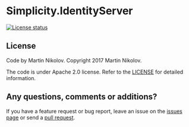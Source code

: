 # Simplicity.IdentityServer

 [![License status](https://img.shields.io/badge/license-Apache%202.0-blue.svg)](/LICENSE)

## License

Code by Martin Nikolov. Copyright 2017 Martin Nikolov.

The code is under Apache 2.0 license. Refer to the [LICENSE](/LICENSE) for detailed information.

## Any questions, comments or additions?

If you have a feature request or bug report, leave an issue on the [issues page](https://github.com/Simplicity-Alpha/Simplicity.IdentityServer/issues) or send a [pull request](https://github.com/Simplicity-Alpha/Simplicity.IdentityServer/pulls).
